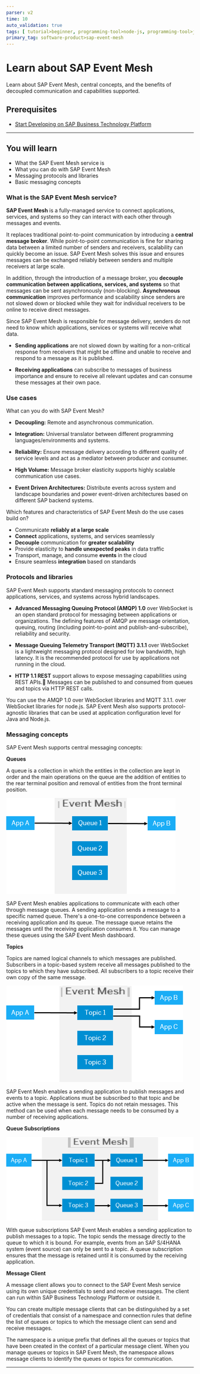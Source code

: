 ```yaml
---
parser: v2
time: 10
auto_validation: true
tags: [ tutorial>beginner, programming-tool>node-js, programming-tool>java, software-product>technology-platform>sap-business-technology-platform]
primary_tag: software-product>sap-event-mesh
---
```


# Learn about SAP Event Mesh
<!-- description --> Learn about SAP Event Mesh, central concepts, and the benefits of decoupled communication and capabilities supported.

## Prerequisites
- [Start Developing on SAP Business Technology Platform](mission.scp-1-start-developing)

---

## You will learn
  - What the SAP Event Mesh service is
  - What you can do with SAP Event Mesh
  - Messaging protocols and libraries
  - Basic messaging concepts


### What is the SAP Event Mesh service?


**SAP Event Mesh** is a fully-managed service to connect applications, services, and systems so they can interact with each other through messages and events.

It replaces traditional point-to-point communication by introducing a **central message broker**. While point-to-point communication is fine for sharing data between a limited number of senders and receivers, scalability can quickly become an issue. SAP Event Mesh solves this issue and ensures messages can be exchanged reliably between senders and multiple receivers at large scale.

In addition, through the introduction of a message broker, you **decouple communication between applications, services, and systems** so that messages can be sent asynchronously (non-blocking). **Asynchronous communication** improves performance and scalability since senders are not slowed down or blocked while they wait for individual receivers to be online to receive direct messages.

Since SAP Event Mesh is responsible for message delivery, senders do not need to know which applications, services or systems will receive what data.

- **Sending applications** are not slowed down by waiting for a non-critical response from receivers that might be offline and unable to receive and respond to a message as it is published.

- **Receiving applications** can subscribe to messages of business importance and ensure to receive all relevant updates and can consume these messages at their own pace.



### Use cases


What can you do with SAP Event Mesh?

- **Decoupling:** Remote and asynchronous communication.

- **Integration:** Universal translator between different programming languages/environments and systems.

- **Reliability:** Ensure message delivery according to different quality of service levels and act as a mediator between producer and consumer.

- **High Volume:** Message broker elasticity supports highly scalable communication use cases.

- **Event Driven Architectures:** Distribute events across system and landscape boundaries and power event-driven architectures based on different SAP backend systems.

Which features and characteristics of SAP Event Mesh do the use cases build on?

- Communicate **reliably at a large scale**
- **Connect** applications, systems, and services seamlessly
- **Decouple** communication for **greater scalability**
- Provide elasticity to **handle unexpected peaks** in data traffic
- Transport, manage, and consume **events** in the cloud
- Ensure seamless **integration** based on standards



### Protocols and libraries


SAP Event Mesh supports standard messaging protocols to connect applications, services, and systems across hybrid landscapes.

- **Advanced Messaging Queuing Protocol (AMQP) 1.0** over WebSocket is an open standard protocol for messaging between applications or organizations. The defining features of AMQP are message orientation, queuing, routing (including point-to-point and publish-and-subscribe), reliability and security.

- **Message Queuing Telemetry Transport (MQTT) 3.1.1** over WebSocket is a lightweight messaging protocol designed for low bandwidth, high latency. It is the recommended protocol for use by applications not running in the cloud.

- **HTTP 1.1 REST** support allows to expose messaging capabilities using REST APIs. Messages can be published to and consumed from queues and topics via HTTP REST calls.

You can use the AMQP 1.0 over WebSocket libraries and MQTT 3.1.1. over WebSocket libraries for node.js. SAP Event Mesh also supports protocol-agnostic libraries that can be used at application configuration level for Java and Node.js.




### Messaging concepts


SAP Event Mesh supports central messaging concepts:

**Queues**

A queue is a collection in which the entities in the collection are kept in order and the main operations on the queue are the addition of entities to the rear terminal position and removal of entities from the front terminal position.

![Queue](02.png)

SAP Event Mesh  enables applications to communicate with each other through message queues. A sending application sends a message to a specific named queue. There's a one-to-one correspondence between a receiving application and its queue. The message queue retains the messages until the receiving application consumes it. You can manage these queues using the SAP Event Mesh dashboard.

**Topics**

Topics are named logical channels to which messages are published. Subscribers in a topic-based system receive all messages published to the topics to which they have subscribed. All subscribers to a topic receive their own copy of the same message.

![Topic](03.png)

SAP Event Mesh enables a sending application to publish messages and events to a topic. Applications must be subscribed to that topic and be active when the message is sent. Topics do not retain messages. This method can be used when each message needs to be consumed by a number of receiving applications.

**Queue Subscriptions**

![Queue Subscription](04.png)

With queue subscriptions SAP Event Mesh enables a sending application to publish messages to a topic. The topic sends the message directly to the queue to which it is bound. For example, events from an SAP S/4HANA system (event source) can only be sent to a topic. A queue subscription ensures that the message is retained until it is consumed by the receiving application.

**Message Client**

A message client allows you to connect to the SAP Event Mesh service using its own unique credentials to send and receive messages. The client can run within SAP Business Technology Platform or outside it.

You can create multiple message clients that can be distinguished by a set of credentials that consist of a namespace and connection rules that define the list of queues or topics to which the message client can send and receive messages.

The namespace is a unique prefix that defines all the queues or topics that have been created in the context of a particular message client. When you manage queues or topics in SAP Event Mesh,  the namespace allows message clients to identify the queues or topics for communication.



---
